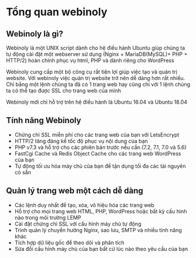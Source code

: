 # Tổng quan webinoly
## Webinoly là gì?
Webinoly là một UNIX script dành cho hệ điều hành Ubuntu giúp chúng ta tự động cài đặt một webserver sử dụng (Nginx + MariaDB(MySQL)+ PHP + HTTP/2) hoàn chỉnh phục vụ html, PHP và dành riêng cho WordPress

Webinoly cung cấp một bộ công cụ rất tiện lợi giúp việc tạo và quản trị website. Với webinoly việc quản trị website trở nên dễ dàng hơn rất nhiều. Chỉ bằng một lệnh chúng ta đã có 1 trang web hay cũng chỉ với 1 lệnh chúng ta có thể tạo được SSL cho trang web của mình

Webinoly mới chỉ hỗ trợ trên hệ điều hành là Ubuntu 16.04 và Ubuntu 18.04

## Tính năng Webinoly
 * Chứng chỉ SSL miễn phí cho các trang web của bạn với LetsEncrypt
 * HTTP/2 tăng đáng kể tốc độ phục vụ nội dung của bạn
 * PHP v7.3 và hỗ trợ cho các phiên bản trước nếu cần (7.2, 7.1, 7.0 và 5.6)
 * FastCgi Cache và Redis Object Cache cho các trang web WordPress của bạn
 * Tự động tối ưu hóa máy chủ của bạn để tận dụng tối đa các tài nguyên có sẵn

## Quản lý trang web một cách dễ dàng
 * Các lệnh duy nhất để tạo, xóa, vô hiệu hóa các trang web
 * Hỗ trợ cho mọi trang web HTML, PHP, WordPress hoặc bất kỳ cấu hình nào trong môi trường LEMP
 * Cài đặt chứng chỉ SSL với cấu hình máy chủ tự động
 * Trình quản lý chuyển hướng Nginx, sao lưu, SMTP và nhiều tính năng khác
 * Tích hợp dữ liệu gốc để theo dõi và phân tích
 * Sửa đổi cấu hình máy chủ của bạn bất cứ lúc nào theo yêu cầu của bạn

